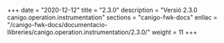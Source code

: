 +++
date        = "2020-12-12"
title       = "2.3.0"
description = "Versió 2.3.0 canigo.operation.instrumentation"
sections    = "canigo-fwk-docs"
enllac		= "/canigo-fwk-docs/documentacio-llibreries/canigo.operation.instrumentation/2.3.0/"
weight		= 11
+++
